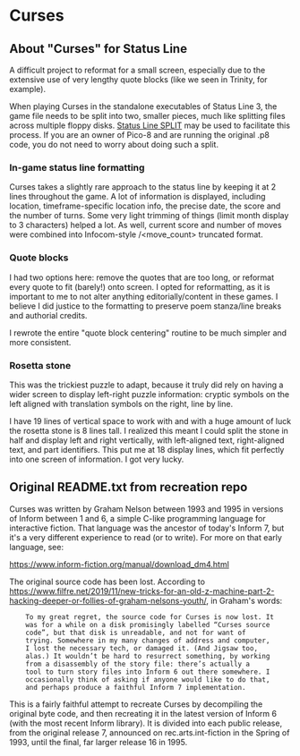 # Curses

## About "Curses" for Status Line
A difficult project to reformat for a small screen, especially due to the extensive use of very lengthy quote blocks (like we seen in Trinity, for example).

When playing Curses in the standalone executables of Status Line 3, the game file needs to be split into two, smaller pieces, much like splitting files across multiple floppy disks. [Status Line SPLIT](https://christopherdrum.itch.io/statusline-split) may be used to facilitate this process. If you are an owner of Pico-8 and are running the original .p8 code, you do not need to worry about doing such a split.

### In-game status line formatting
Curses takes a slightly rare approach to the status line by keeping it at 2 lines throughout the game. A lot of information is displayed, including location, timeframe-specific location info, the precise date, the score and the number of turns. Some very light trimming of things (limit month display to 3 characters) helped a lot. As well, current score and number of moves were combined into Infocom-style <score>/<move_count> truncated format.

### Quote blocks
I had two options here: remove the quotes that are too long, or reformat every quote to fit (barely!) onto screen. I opted for reformatting, as it is important to me to not alter anything editorially/content in these games. I believe I did justice to the formatting to preserve poem stanza/line breaks and authorial credits.

I rewrote the entire "quote block centering" routine to be much simpler and more consistent.

### Rosetta stone
This was the trickiest puzzle to adapt, because it truly did rely on having a wider screen to display left-right puzzle information: cryptic symbols on the left aligned with translation symbols on the right, line by line.

I have 19 lines of vertical space to work with and with a huge amount of luck the rosetta stone is 8 lines tall. I realized this meant I could split the stone in half and display left and right vertically, with left-aligned text, right-aligned text, and part identifiers. This put me at 18 display lines, which fit perfectly into one screen of information. I got very lucky.

## Original README.txt from recreation repo

Curses was written by Graham Nelson between 1993 and 1995 in versions
of Inform between 1 and 6, a simple C-like programming language for
interactive fiction. That language was the ancestor of today's Inform 7,
but it's a very different experience to read (or to write). For more on
that early language, see:

https://www.inform-fiction.org/manual/download_dm4.html

The original source code has been lost.  According to
https://www.filfre.net/2019/11/new-tricks-for-an-old-z-machine-part-2-hacking-deeper-or-follies-of-graham-nelsons-youth/,
in Graham's words:

        To my great regret, the source code for Curses is now lost. It
        was for a while on a disk promisingly labelled “Curses source
        code”, but that disk is unreadable, and not for want of
        trying. Somewhere in my many changes of address and computer,
        I lost the necessary tech, or damaged it. (And Jigsaw too,
        alas.) It wouldn’t be hard to resurrect something, by working
        from a disassembly of the story file: there’s actually a
        tool to turn story files into Inform 6 out there somewhere. I
        occasionally think of asking if anyone would like to do that,
        and perhaps produce a faithful Inform 7 implementation.

This is a fairly faithful attempt to recreate Curses by decompiling
the original byte code, and then recreating it in the latest version of
Inform 6 (with the most recent Inform library). It is divided
into each public release, from the original release 7, announced on
rec.arts.int-fiction in the Spring of 1993, until the final, far larger
release 16 in 1995.
